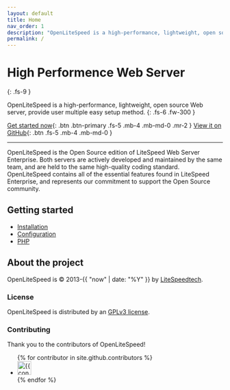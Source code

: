 ```yaml
---
layout: default
title: Home
nav_order: 1
description: "OpenLiteSpeed is a high-performance, lightweight, open source HTTP server."
permalink: /
---
```


# High Performence Web Server
{: .fs-9 }

OpenLiteSpeed is a high-performance, lightweight, open source Web server, provide user multiple easy setup method.
{: .fs-6 .fw-300 }

[Get started now](#getting-started){: .btn .btn-primary .fs-5 .mb-4 .mb-md-0 .mr-2 } [View it on GitHub](https://github.com/litespeedtech/openlitespeed){: .btn .fs-5 .mb-4 .mb-md-0 }

---

OpenLiteSpeed is the Open Source edition of LiteSpeed Web Server Enterprise. Both servers are actively developed and maintained by the same team, and are held to the same high-quality coding standard. OpenLiteSpeed contains all of the essential features found in LiteSpeed Enterprise, and represents our commitment to support the Open Source community.

## Getting started
- [Installation](/docs/installation)
- [Configuration](/docs/configuration)
- [PHP](/docs/php)

## About the project

OpenLiteSpeed is &copy; 2013-{{ "now" | date: "%Y" }} by [LiteSpeedtech](https://www.litespeedtech.com/).

### License

OpenLiteSpeed is distributed by an [GPLv3 license](https://www.litespeedtech.com/open-source/openlitespeed).

### Contributing
Thank you to the contributors of OpenLiteSpeed!

<ul class="list-style-none">
{% for contributor in site.github.contributors %}
  <li class="d-inline-block mr-1">
     <a href="{{ contributor.html_url }}"><img src="{{ contributor.avatar_url }}" width="32" height="32" alt="{{ contributor.login }}"/></a>
  </li>
{% endfor %}
</ul>


